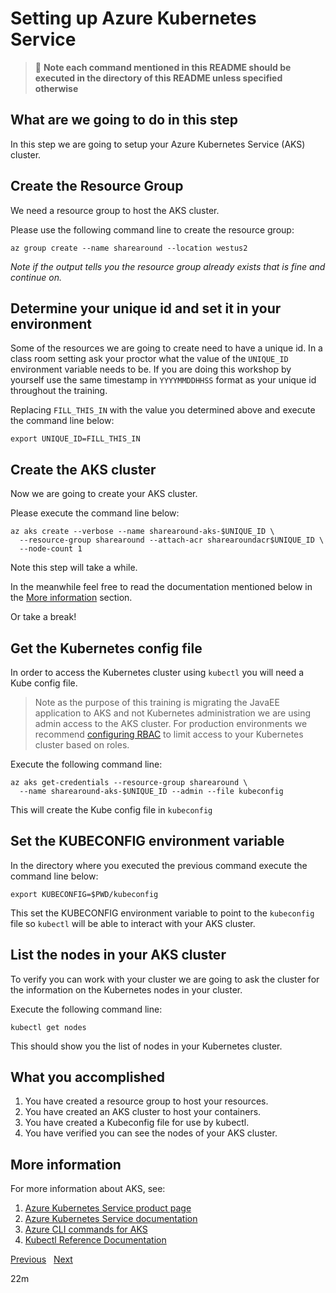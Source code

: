 # Setting up Azure Kubernetes Service

> :stop_sign: **Note each command mentioned in this README should be executed in
> the directory of this README unless specified otherwise**

## What are we going to do in this step

In this step we are going to setup your Azure Kubernetes Service (AKS) cluster.

## Create the Resource Group

We need a resource group to host the AKS cluster.

Please use the following command line to create the resource group:

```shell
az group create --name sharearound --location westus2
```

*Note if the output tells you the resource group already exists that is fine and
continue on.*

## Determine your unique id and set it in your environment

Some of the resources we are going to create need to have a unique id. In a class
room setting ask your proctor what the value of the `UNIQUE_ID` environment
variable needs to be. If you are doing this workshop by yourself use the same
timestamp in `YYYYMMDDHHSS` format as your unique id throughout the training.

Replacing `FILL_THIS_IN` with the value you determined above and execute the
command line below:

```shell
export UNIQUE_ID=FILL_THIS_IN
```

## Create the AKS cluster

Now we are going to create your AKS cluster.

Please execute the command line below:

```shell
az aks create --verbose --name sharearound-aks-$UNIQUE_ID \
  --resource-group sharearound --attach-acr sharearoundacr$UNIQUE_ID \
  --node-count 1
```

Note this step will take a while.

In the meanwhile feel free to read the
documentation mentioned below in the [More information](#more-information)
section.

Or take a break!

## Get the Kubernetes config file

In order to access the Kubernetes cluster using `kubectl` you will need a Kube
config file.

> Note as the purpose of this training is migrating the JavaEE application to
> AKS and not Kubernetes administration we are using admin access to the AKS
> cluster. For production environments we recommend
> [configuring RBAC](https://docs.microsoft.com/en-us/azure/aks/azure-ad-rbac)
> to limit access to your Kubernetes cluster based on roles.

Execute the following command line:

```shell
az aks get-credentials --resource-group sharearound \
  --name sharearound-aks-$UNIQUE_ID --admin --file kubeconfig
```

This will create the Kube config file in `kubeconfig`

## Set the KUBECONFIG environment variable

In the directory where you executed the previous command execute the command line
below:

```shell
export KUBECONFIG=$PWD/kubeconfig
```

This set the KUBECONFIG environment variable to point to the `kubeconfig` file
so `kubectl` will be able to interact with your AKS cluster.

## List the nodes in your AKS cluster

To verify you can work with your cluster we are going to ask the cluster for the
information on the Kubernetes nodes in your cluster.

Execute the following command line:

```shell
kubectl get nodes
```

This should show you the list of nodes in your Kubernetes cluster.

## What you accomplished

1. You have created a resource group to host your resources.
1. You have created an AKS cluster to host your containers.
1. You have created a Kubeconfig file for use by kubectl.
1. You have verified you can see the nodes of your AKS cluster.

## More information

For more information about AKS, see:

1. [Azure Kubernetes Service product page](https://azure.microsoft.com/en-us/services/kubernetes-service/)
1. [Azure Kubernetes Service documentation](https://docs.microsoft.com/en-us/azure/aks/)
1. [Azure CLI commands for AKS](https://docs.microsoft.com/en-us/cli/azure/aks?view=azure-cli-latest)
1. [Kubectl Reference Documentation](https://kubernetes.io/docs/reference/generated/kubectl/kubectl-commands)

[Previous](../02-setting-up-acr/README.md) &nbsp; [Next](../04-migrating-web-pages/README.md)

22m
